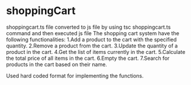 # shoppingCart
shoppingcart.ts file converted to js file by using tsc shoppingcart.ts command and then executed js file The shopping cart system have the following functionalities: 1.Add a product to the cart with the specified quantity. 2.Remove a product from the cart. 3.Update the quantity of a product in the cart. 4.Get the list of items currently in the cart. 5.Calculate the total price of all items in the cart. 6.Empty the cart. 7.Search for products in the cart based on their name.

Used hard coded format for implementing the functions.
